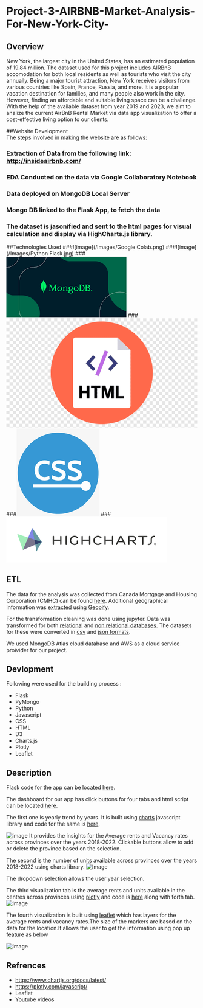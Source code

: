 # Project-3-AIRBNB-Market-Analysis-For-New-York-City-

## Overview 
New York, the largest city in the United States, has an estimated population of 19.84 million. The dataset used for this project includes AIRBnB accomodation for both local residents as well as tourists who visit the city annually. Being a major tourist attraction, New York receives visitors from various countries like Spain, France, Russia, and more. It is a popular vacation destination for families, and many people also work in the city. However, finding an affordable and suitable living space can be a challenge. With the help of the available dataset from year 2019 and 2023, we aim to analize the current AirBnB Rental Market via data app visualization to offer a cost-effective living option to our clients.

##Website Development  
The steps involved in making the website are as follows:
### Extraction of Data from the following link: http://insideairbnb.com/
### EDA Conducted on the data via Google Collaboratory Notebook
### Data deployed on MongoDB Local Server
### Mongo DB linked to the Flask App, to fetch the data 
### The dataset is jasonified and sent to the html pages for visual calculation and display via HighCharts.js library.

##Technologies Used 
###![image](/Images/Google Colab.png)
###![image](/Images/Python Flask.jpg)
###![image](/Images/MongoDB.png)
###![image](/Images/html.png)
###![image](/Images/css.png)
###![image](/Images/Highcharts.png)

## ETL

The data for the analysis was collected from Canada Mortgage and Housing Corporation (CMHC) can be found [here](https://www.cmhc-schl.gc.ca/en/professionals/housing-markets-data-and-research/housing-data/data-tables/).
Additional geographical information was [extracted](https://github.com/RimpleDabas/Interactive-Visualizations_Canadian_Rental_market/blob/main/Resources/API_Calls.ipynb) using [Geopify](https://www.geoapify.com/).

For the transformation cleaning was done using jupyter. Data was transformed for both [relational](https://github.com/RimpleDabas/Interactive-Visualizations_Canadian_Rental_market/blob/main/Resources/Extraction_tranformation.ipynb) and [non relational databases](https://github.com/RimpleDabas/Interactive-Visualizations_Canadian_Rental_market/blob/main/api/tranformation/mongo_import.ipynb). 
The datasets for these were converted in [csv](https://github.com/RimpleDabas/Interactive-Visualizations_Canadian_Rental_market/tree/main/Postgresql%20files) and [json formats](https://github.com/RimpleDabas/Interactive-Visualizations_Canadian_Rental_market/tree/main/api/output).

We used MongoDB Atlas cloud database and AWS as a cloud service proivider for our project.

## Devlopment 
Following were used for the building process :
- Flask
- PyMongo
- Python
- Javascript
- CSS
- HTML
- D3
- Charts.js
- Plotly 
- Leaflet


## Description 
Flask code for the app can be located [here](https://github.com/RimpleDabas/Interactive-Visualizations_Canadian_Rental_market/blob/main/app/app.py).

The dashboard for our app has click buttons for four tabs and html script can be located [here](https://github.com/RimpleDabas/Interactive-Visualizations_Canadian_Rental_market/blob/main/app/templates/index.html). 

 The first one is yearly trend by years. It is built using [charts](!https://www.chartjs.org/) javascript library and code for the same is [here](https://github.com/RimpleDabas/Interactive-Visualizations_Canadian_Rental_market/blob/main/app/static/js/app.js).


![image](/Images/dashboard%20page%201.png)
 It provides the insights for the Average rents and Vacancy rates across provinces over the years 2018-2022. Clickable buttons allow to add or delete the province based on the selection.

The second is the number of units available across provinces over the years 2018-2022 using charts library.
![Image](/Images/dashboard%20page%202.png)

The dropdown selection allows the user year selection.

The third visualization tab is the average rents and units available in the centres across provinces using [plotly](https://plotly.com/) and code is [here](https://github.com/RimpleDabas/Interactive-Visualizations_Canadian_Rental_market/blob/main/app/static/js/logic.js) along with forth tab. 
![Image](/Images/dashboard%20page%203.png)

The fourth visualization is bulit using [leaflet](https://leafletjs.com/) which has layers for the average rents and vacancy rates.The size of the markers are based on the data for the location.It allows the user to get the information using pop up feature as below 

![Image](/Images/dashboard%20page%204.png)

## Refrences
 - https://www.chartjs.org/docs/latest/
 - https://plotly.com/javascript/
 - Leaflet
 - Youtube videos




